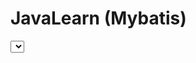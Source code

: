 # JavaLearn (Mybatis)
<!-- select 表示一个MappedStatement对象 -->
<!-- parameterMap表示输入的参数类型 -->
<!-- #{} 表示一个？占位符 #{id} 表示输入的参数名称，如果变量是简单类型，那么#{}可以是任意值 -->
<!-- ${}表示sql的连接符,'${}%' -->
<!-- #{value} 表示输入的参数名称，如果变量是简单类型，那么#{}必须是value ,存在SQL注入的风险，必须使用，动态传入排序名称；排序时 ${}原样输出，#{}会做解释-->
<!-- resultMap表示输出结果的映射的Java类型 -->
<select id="queryListTest" resultMap="test" >
SELECT
tt.u_id AS "uId",
tt.u_name AS "uName"
FROM t_test tt
where 1 = 1
</select>
<!-- selectKey 查询主键，在标签内需要输入查询主键的SQL 一下为自增主键，主键返回-->
<!-- order:指定查询主键的SQL和insert语句的执行顺序，相当于insert语句来说-->
<!-- LAST_INSERT_ID 该函数是mysql的函数，获取自增主键的id，配合insert使用-->
<!--<insert id="insertTest">-->
<!--<selectKey keyProperty="id" resultType="string" order="AFTER" >-->
<!--SELECT LAST_INSERT_ID()-->
<!--</selectKey>-->
<!--</insert>-->


